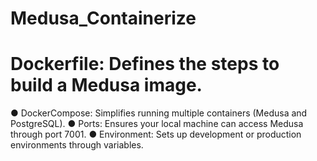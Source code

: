 # Medusa_Containerize

# Dockerfile: Defines the steps to build a Medusa image.
 ● DockerCompose: Simplifies running multiple containers (Medusa and PostgreSQL).
 ● Ports: Ensures your local machine can access Medusa through port 7001.
 ● Environment: Sets up development or production environments through variables.
